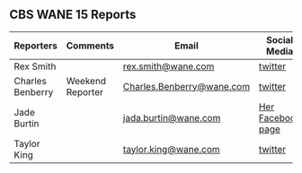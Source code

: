 

## CBS WANE 15 Reports


|Reporters       |Comments         |Email                      |Social Media|  
|----------------|-----------------|---------------------------|---------------------------------------------|  
|Rex Smith       |                 |rex.smith@wane.com         |[twitter](https://twitter.com/RexSmithTV)   | 
|Charles Benberry|Weekend Reporter |Charles.Benberry@wane.com  |[twitter](https://twitter.com/CharlesB_tv)  | 
|Jade Burtin     |                 |jada.burtin@wane.com       |[Her Facebook page](https://bit.ly/3tQ76uL) | 
|Taylor King     |                 |taylor.king@wane.com       |[twitter](https://twitter.com/TaylorKing_tv)| 

 
